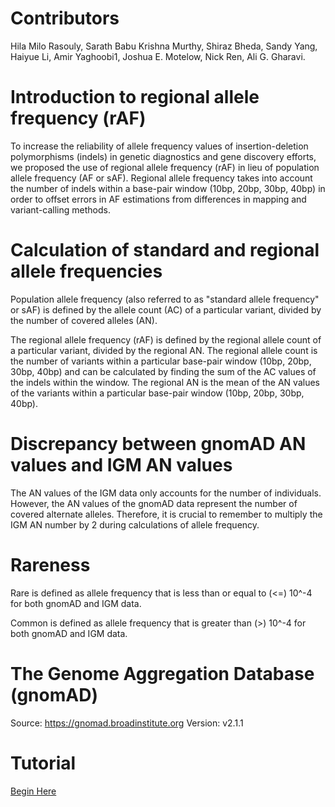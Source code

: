 # Contributors
Hila Milo Rasouly, Sarath Babu Krishna Murthy, Shiraz Bheda, Sandy Yang, Haiyue Li, Amir Yaghoobi1, Joshua E. Motelow, Nick Ren, Ali G. Gharavi.

# Introduction to regional allele frequency (rAF)
To increase the reliability of allele frequency values of insertion-deletion polymorphisms (indels) in genetic diagnostics and gene discovery efforts, we proposed the use of regional allele frequency (rAF) in lieu of population allele frequency (AF or sAF). Regional allele frequency takes into account the number of indels within a base-pair window (10bp, 20bp, 30bp, 40bp) in order to offset errors in AF estimations from differences in mapping and variant-calling methods. 

# Calculation of standard and regional allele frequencies
Population allele frequency (also referred to as "standard allele frequency" or sAF) is defined by the allele count (AC) of a particular variant, divided by the number of covered alleles (AN). 

The regional allele frequency (rAF) is defined by the regional allele count of a particular variant, divided by the regional AN. The regional allele count is the number of variants within a particular base-pair window (10bp, 20bp, 30bp, 40bp) and can be calculated by finding the sum of the AC values of the indels within the window. The regional AN is the mean of the AN values of the variants within a particular base-pair window (10bp, 20bp, 30bp, 40bp).

# Discrepancy between gnomAD AN values and IGM AN values
The AN values of the IGM data only accounts for the number of individuals. However, the AN values of the gnomAD data represent the number of covered alternate alleles. Therefore, it is crucial to remember to multiply the IGM AN number by 2 during calculations of allele frequency. 

# Rareness
Rare is defined as allele frequency that is less than or equal to (<=) 10^-4 for both gnomAD and IGM data. 

Common is defined as allele frequency that is greater than (>) 10^-4 for both gnomAD and IGM data. 

# The Genome Aggregation Database (gnomAD)
Source: https://gnomad.broadinstitute.org
Version: v2.1.1

# Tutorial 
<a href="https://github.com/ColumbiaCPMG/RegionalAlleleFrequency/blob/main/tutorial.md" target="_blank">Begin Here</a>
